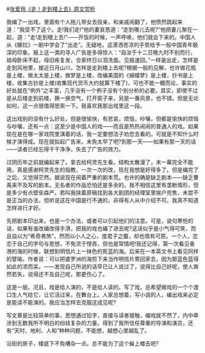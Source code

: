 #[张爱玲《走！走到楼上去》原文赏析](https://www.vrrw.net/wx/9921.html)

我编了一出戏，里面有个人拖儿带女去投亲，和亲戚闹翻了，他愤然跳起来道：“我受不了这个。走!我们走!”他的妻哀恳道：“走到哪儿去呢?”他把妻儿聚在一起，道：“走!走到楼上去!”——开饭的时候，一声呼唤，他们就会下来的。中国人从《娜拉》一剧中学会了“出走”。无疑地，这潇洒苍凉的手势给予一般中国青年极深的印象。报上这一类的寻人广告是多得惊人：“自汝于十二日晚九时不别而行，祖母卧床不起，母旧疾复发，合家终日以泪洗面。见报速回。”一样是出走，怎样是走到风地里，接近日月山川，怎样是走到楼上去呢?根据一般的见解，也许做花瓶是上楼，做太太是上楼，做梦是上楼，改编美国的《蝴蝶梦》是上楼，抄书是上楼，收集古钞是上楼(收集现代货币大约就算下楼了)，可也不能一概而论，事实的好处就在“例外”之丰富，几乎没有一个例子没有个别分析的必要。其实，即使不过是从后楼走到前楼，换一换空气，打开窗子来，另是一番风景，也不错。但是无论如何，这一点很值得思索一下。我喜欢我那出戏里这一段。

这出戏别的没有什么好处，但是很愉快，有悲哀，烦恼，吵嚷，但都是愉快的烦恼与吵嚷，还有一点：这至少是中国人的戏——而且是热热闹闹的普通人的戏。如果现在是在哪一家戏院里演着的话，我一定要想法子劝您去看的。可就是不知什么时候才演得成。现在就拟起广告来，未免太早了吧?到那一天——如果有那一天的话——读者已经忘得干干净净，失去了广告的效力。



过阴历年之前就编起来了。拿去给柯灵先生看。结构太散漫了，末一幕完全不能用，真是感谢柯灵先生的指教，一次一次的改，现在我想是好得多了。但是编完了之后，又觉得茫然。据说现在闹着严重的剧本荒。也许的确是缺乏剧本——缺乏曹禹来不及写的剧本。无名者的作品恐怕还是多余的。我不相信这里有垄断情形，但是多少有点壁垒森严。若叫我挟着原稿找到各大剧团的经理室里挨户兜售，未尝不是正当的办法，但听说这在中国是行不通的，非得有人从中介绍不可。我真不知道怎样进行才好。

先把剧本印出来，也是一个办法，或者可以引起他们的注意。可是，说句寒伧的话，如果有谁改编改得手滑，把我的戏也编了进去呢?这话似乎是小气得可笑，而且自以为“希奇弗煞”，然而以小人之心，度君子之腹，却也情有可原。一个人，恋恋于自己的字句与思想，不免流于悭吝，但也是常情吧!我还记得，第一次看见香港的海的时候，联想到明信片上一抹色的死蓝的海。后来在一本英文书上看见同样的譬喻。作者说：可以把婆罗洲的海剪下来当作明信片寄回家去，因为那蓝色蓝得如此的浓而呆。——发现自己所说的话早已让人说过了，说得比自己好呢，使人爽然若失，说得还不及自己呢，那更伤心了。

这是一层。况且，戏是给人演的，不是给人读的。写了戏，总希望做戏的一个个渡口生人气给它，让它活过来，在舞台上。人家总想着，写小说的人，编出戏来必定是能读不能演的。我应当怎样去克服这成见呢?

写文章是比较简单的事，思想通过铅字，直接与读者接触，编戏就不然了，内中牵涉到无数我所不明白的纷歧复杂的力量。得到了我所信任尊重的导演和演员，还有“天时、地利、人和”种种问题，不能想，越想心里越乱了。

沿街的房子，楼底下不免嘈杂一点。总不能为了这个躲上楼去吧?

